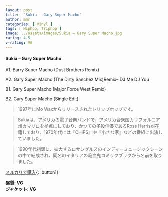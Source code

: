 ```yaml
---
layout: post
title:  "Sukia – Gary Super Macho"
author: mmr
categories: [ Vinyl ]
tags: [ Hiphop, Triphop ]
image: ../assets/images/Sukia – Gary Super Macho.jpg
rating: 4.5
v-rating: VG
---
```


#### Sukia – Gary Super Macho

A1. Barry Super Macho (Dust Brothers Remix)

A2. Gary Super Macho (The Dirty Sanchez Mix)Remix– DJ Me DJ You

B1. Gary Super Macho (Major Force West Remix)

B2. Gary Super Macho (Single Edit)

> 1997年にMo Waxからリリースされたトリップホップです。

> Sukiaは、アメリカの電子音楽バンドで、アメリカ合衆国カリフォルニア州カマリロを拠点にしており、かつての子役俳優であるRoss Harrisが在籍しており、1970年代には『CHiPS』や『小さな家』などの番組に出演していました。

> 1990年代初頭に、拡大するロサンゼルスのインディーミュージックシーンの中で結成され、同名のイタリアの吸血鬼コミックブックから名前を取りました。



[メルカリで購入](https://jp.mercari.com/item/m70399421918){: .button1}

<div class="mt-4 mb-4 d-flex align-items-center">
<strong class="mr-1">盤質: VG</strong>
</div>
<div class="mt-4 mb-4 d-flex align-items-center">
<strong class="mr-1">ジャケット: VG</strong>
</div>
